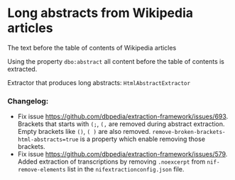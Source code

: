 # Long abstracts from Wikipedia articles
The text before the table of contents of Wikipedia articles

Using the property `dbo:abstract` all content before the table of contents is extracted. 

Extractor that produces long abstracts: `HtmlAbstractExtractor`

### Changelog:
+ Fix issue https://github.com/dbpedia/extraction-framework/issues/693. Brackets that starts with `(;`, `(,` are removed during abstract extraction. Empty brackets like `()`, `( )` are also removed. `remove-broken-brackets-html-abstracts=true` is a property which enable removing those brackets.
+ Fix issue https://github.com/dbpedia/extraction-framework/issues/579. Added extraction of transcriptions by removing  `.noexcerpt` from `nif-remove-elements` list in the `nifextractionconfig.json` file.
